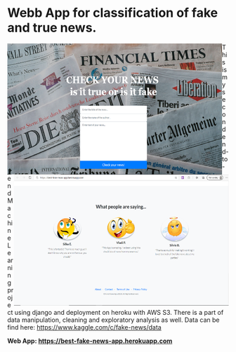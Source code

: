 # Webb App for classification of fake and true news.
<img src="./fake_land.png" width="489" height="299" style="float:left"> <img src="./fake_land_2.png" width="489" height="299" style="float:right">

This is my second end-to-end Machine Learning project using django and deployment on heroku with AWS S3.
There is a part of data manipulation, cleaning and exploratory analysis as well. Data can be find here: https://www.kaggle.com/c/fake-news/data

**Web App: https://best-fake-news-app.herokuapp.com**



